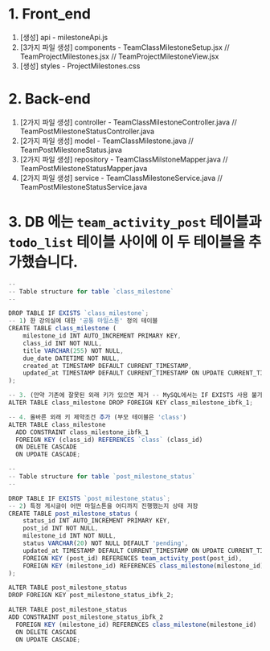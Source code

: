 # 1. Front_end
1. [생성] api - milestoneApi.js 
2. [3가지 파일 생성] components - TeamClassMilestoneSetup.jsx  // TeamProjectMilestones.jsx  //  TeamProjectMilestoneView.jsx
3. [생성] styles - ProjectMilestones.css


# 2. Back-end
1.  [2가지 파일 생성] controller - TeamClassMilestoneController.java   // TeamPostMilestoneStatusController.java
2.  [2가지 파일 생성] model - TeamClassMilestone.java  //  TeamPostMilestoneStatus.java
3.  [2가지 파일 생성] repository - TeamClassMilstoneMapper.java  // TeamPostMilestoneStatusMapper.java
4.  [2가지 파일 생성] service - TeamClassMilestoneService.java  // TeamPostMilestoneStatusService.java















# 3. DB 에는 `team_activity_post` 테이블과 `todo_list` 테이블 사이에 이 두 테이블을 추가했습니다.






```jsx
--
-- Table structure for table `class_milestone`
--

DROP TABLE IF EXISTS `class_milestone`;
-- 1) 한 강의실에 대한 '공통 마일스톤' 정의 테이블
CREATE TABLE class_milestone (
    milestone_id INT AUTO_INCREMENT PRIMARY KEY,
    class_id INT NOT NULL,
    title VARCHAR(255) NOT NULL,
    due_date DATETIME NOT NULL,
    created_at TIMESTAMP DEFAULT CURRENT_TIMESTAMP,
    updated_at TIMESTAMP DEFAULT CURRENT_TIMESTAMP ON UPDATE CURRENT_TIMESTAMP
);

-- 3. (만약 기존에 잘못된 외래 키가 있으면 제거 -- MySQL에서는 IF EXISTS 사용 불가하므로, 필요시 수동으로 삭제)
ALTER TABLE class_milestone DROP FOREIGN KEY class_milestone_ibfk_1;

-- 4. 올바른 외래 키 제약조건 추가 (부모 테이블은 'class')
ALTER TABLE class_milestone
  ADD CONSTRAINT class_milestone_ibfk_1
  FOREIGN KEY (class_id) REFERENCES `class` (class_id)
  ON DELETE CASCADE
  ON UPDATE CASCADE;

--
-- Table structure for table `post_milestone_status`
--

DROP TABLE IF EXISTS `post_milestone_status`;
-- 2) 특정 게시글이 어떤 마일스톤을 어디까지 진행했는지 상태 저장
CREATE TABLE post_milestone_status (
    status_id INT AUTO_INCREMENT PRIMARY KEY,
    post_id INT NOT NULL,
    milestone_id INT NOT NULL,
    status VARCHAR(20) NOT NULL DEFAULT 'pending',
    updated_at TIMESTAMP DEFAULT CURRENT_TIMESTAMP ON UPDATE CURRENT_TIMESTAMP,
    FOREIGN KEY (post_id) REFERENCES team_activity_post(post_id),
    FOREIGN KEY (milestone_id) REFERENCES class_milestone(milestone_id)
);

ALTER TABLE post_milestone_status
DROP FOREIGN KEY post_milestone_status_ibfk_2;

ALTER TABLE post_milestone_status
ADD CONSTRAINT post_milestone_status_ibfk_2
  FOREIGN KEY (milestone_id) REFERENCES class_milestone(milestone_id)
  ON DELETE CASCADE
  ON UPDATE CASCADE;

```









